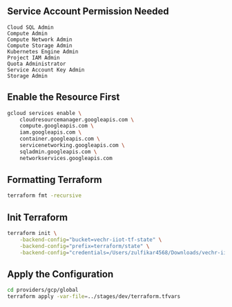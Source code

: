 ## Service Account Permission Needed
```
Cloud SQL Admin
Compute Admin
Compute Network Admin
Compute Storage Admin
Kubernetes Engine Admin
Project IAM Admin
Quota Administrator
Service Account Key Admin
Storage Admin
```

## Enable the Resource First
```bash
gcloud services enable \
    cloudresourcemanager.googleapis.com \
    compute.googleapis.com \
    iam.googleapis.com \
    container.googleapis.com \
    servicenetworking.googleapis.com \
    sqladmin.googleapis.com \
    networkservices.googleapis.com
```

## Formatting Terraform
```bash
terraform fmt -recursive
```

## Init Terraform
```bash
terraform init \
    -backend-config="bucket=vechr-iiot-tf-state" \
    -backend-config="prefix=terraform/state" \
    -backend-config="credentials=/Users/zulfikar4568/Downloads/vechr-iiot-dev-key.json"
```

## Apply the Configuration
```bash
cd providers/gcp/global
terraform apply -var-file=../stages/dev/terraform.tfvars
```
